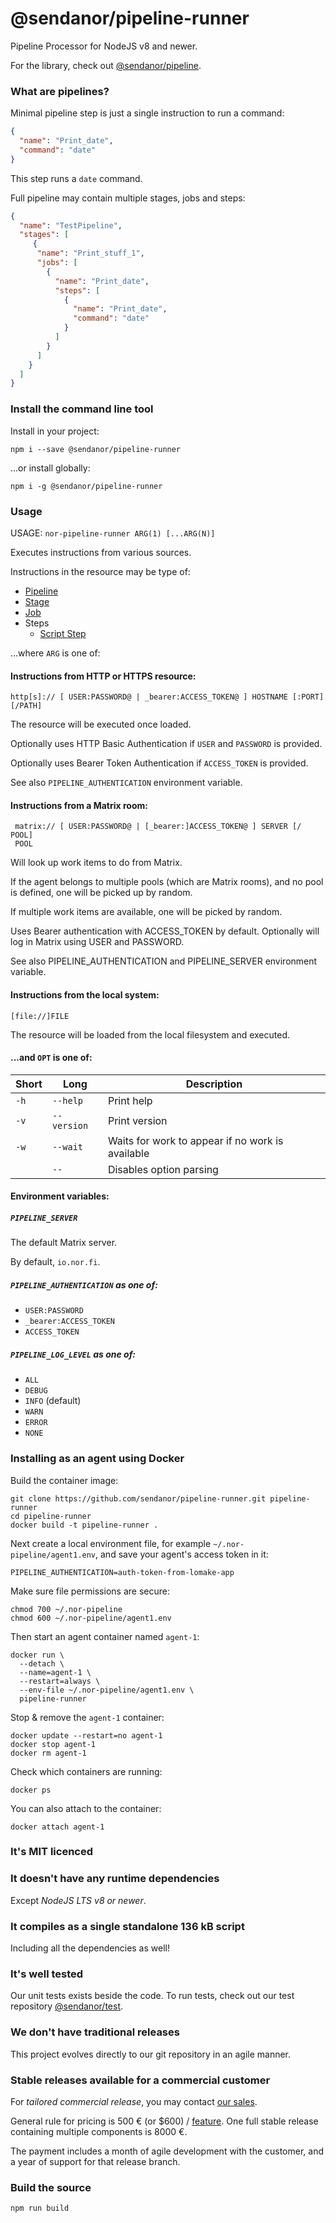 # @sendanor/pipeline-runner

Pipeline Processor for NodeJS v8 and newer.

For the library, check out [@sendanor/pipeline](https://github.com/sendanor/pipeline).

### What are pipelines?

Minimal pipeline step is just a single instruction to run a command:

```json
{
  "name": "Print_date",
  "command": "date"
}
```

This step runs a `date` command.

Full pipeline may contain multiple stages, jobs and steps:

```json
{
  "name": "TestPipeline",
  "stages": [
     {
      "name": "Print_stuff_1",
      "jobs": [
        {
          "name": "Print_date",
          "steps": [
            {
              "name": "Print_date",
              "command": "date"
            }
          ]
        }
      ]
    }
  ]
}
```

### Install the command line tool

Install in your project:

`npm i --save @sendanor/pipeline-runner`

...or install globally:

`npm i -g @sendanor/pipeline-runner`

### Usage

USAGE: `nor-pipeline-runner ARG(1) [...ARG(N)]`

Executes instructions from various sources.
  
Instructions in the resource may be type of:

 * [Pipeline](https://github.com/sendanor/test/blob/main/examples/pipeline/pipeline.json)
 * [Stage](https://github.com/sendanor/test/blob/main/examples/pipeline/stage.json)
 * [Job](https://github.com/sendanor/test/blob/main/examples/pipeline/job.json)
 * Steps
   * [Script Step](https://github.com/sendanor/test/blob/main/examples/pipeline/step-script.json)

...where `ARG` is one of:

#### Instructions from HTTP or HTTPS resource:

    http[s]:// [ USER:PASSWORD@ | _bearer:ACCESS_TOKEN@ ] HOSTNAME [:PORT] [/PATH]
    
The resource will be executed once loaded.

Optionally uses HTTP Basic Authentication if `USER` and `PASSWORD` is provided.

Optionally uses Bearer Token Authentication if `ACCESS_TOKEN` is provided.

See also `PIPELINE_AUTHENTICATION` environment variable.

#### Instructions from a Matrix room:

     matrix:// [ USER:PASSWORD@ | [_bearer:]ACCESS_TOKEN@ ] SERVER [/ POOL]
     POOL

Will look up work items to do from Matrix.

If the agent belongs to multiple pools (which are Matrix rooms), and no pool is defined, one
will be picked up by random.

If multiple work items are available, one will be picked by random.

Uses Bearer authentication with ACCESS_TOKEN by default. Optionally will log in Matrix using
USER and PASSWORD.

See also PIPELINE_AUTHENTICATION and PIPELINE_SERVER environment variable.

#### Instructions from the local system:
  
    [file://]FILE
    
The resource will be loaded from the local filesystem and executed.

#### ...and `OPT` is one of:

| Short | Long        | Description                                      |
| ----- | ----------- | ------------------------------------------------ |
| `-h`  | `--help`    | Print help                                       |
| `-v`  | `--version` | Print version                                    |
| `-w`  | `--wait`    | Waits for work to appear if no work is available |
|       | `--`        | Disables option parsing                          |

#### Environment variables:

##### `PIPELINE_SERVER`

The default Matrix server. 

By default, `io.nor.fi`.

##### `PIPELINE_AUTHENTICATION` as one of:

 * `USER:PASSWORD`
 * `_bearer:ACCESS_TOKEN`
 * `ACCESS_TOKEN`

##### `PIPELINE_LOG_LEVEL` as one of:

 * `ALL`
 * `DEBUG`
 * `INFO` (default)
 * `WARN`
 * `ERROR`
 * `NONE`

### Installing as an agent using Docker

Build the container image:

```shell
git clone https://github.com/sendanor/pipeline-runner.git pipeline-runner
cd pipeline-runner
docker build -t pipeline-runner .
```

Next create a local environment file, for example `~/.nor-pipeline/agent1.env`, and save your 
agent's access token in it:

```
PIPELINE_AUTHENTICATION=auth-token-from-lomake-app
```

Make sure file permissions are secure:

```shell
chmod 700 ~/.nor-pipeline
chmod 600 ~/.nor-pipeline/agent1.env
```

Then start an agent container named `agent-1`:

```shell
docker run \
  --detach \
  --name=agent-1 \
  --restart=always \
  --env-file ~/.nor-pipeline/agent1.env \
  pipeline-runner
```

Stop & remove the `agent-1` container:

```shell
docker update --restart=no agent-1
docker stop agent-1
docker rm agent-1
```

Check which containers are running: 

```shell
docker ps
```

You can also attach to the container:

```shell
docker attach agent-1
```

### It's MIT licenced

### It doesn't have any runtime dependencies

Except *NodeJS LTS v8 or newer*.

### It compiles as a single standalone 136 kB script

Including all the dependencies as well!

### It's well tested

Our unit tests exists beside the code. To run tests, check out our test repository 
[@sendanor/test](https://github.com/sendanor/test).

### We don't have traditional releases

This project evolves directly to our git repository in an agile manner.

### Stable releases available for a commercial customer

For *tailored commercial release*, you may contact [our sales](mailto:info@sendanor.fi).

General rule for pricing is 500 € (or $600) / [feature](https://github.com/sendanor/pipeline-runner/issues). One 
full stable release containing multiple components is 8000 €.

The payment includes a month of agile development with the customer, and a year of support for that 
release branch.

### Build the source

`npm run build`

